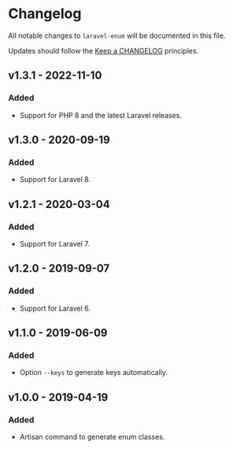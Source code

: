 # Changelog

All notable changes to `laravel-enum` will be documented in this file.

Updates should follow the [Keep a CHANGELOG](http://keepachangelog.com/) principles.



## v1.3.1 - 2022-11-10

### Added
- Support for PHP 8 and the latest Laravel releases.


## v1.3.0 - 2020-09-19

### Added
- Support for Laravel 8.


## v1.2.1 - 2020-03-04

### Added
- Support for Laravel 7.


## v1.2.0 - 2019-09-07

### Added
- Support for Laravel 6.


## v1.1.0 - 2019-06-09

### Added
- Option `--keys` to generate keys automatically.


## v1.0.0 - 2019-04-19

### Added
- Artisan command to generate enum classes.
